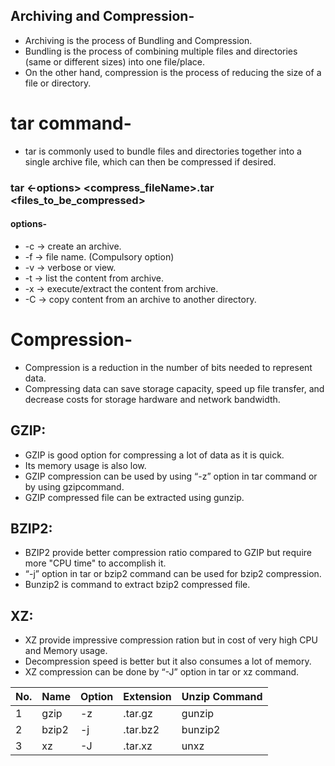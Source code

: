 ## Archiving and Compression-
- Archiving is the process of Bundling and Compression.
- Bundling is the process of combining multiple files and directories (same or different sizes) into one file/place.
- On the other hand, compression is the process of reducing the size of a file or directory.

# tar command-
 - tar is commonly used to bundle files and directories together into a single archive file, which can then be compressed if desired.
### tar <-options> <compress_fileName>.tar <files_to_be_compressed>
#### options-
- -c -> create an archive.
- -f -> file name. (Compulsory option)
- -v -> verbose or view.
- -t -> list the content from archive.
- -x -> execute/extract the content from archive.
- -C -> copy content from an archive to another directory.

# Compression-
- Compression is a reduction in the number of bits needed to represent data.
- Compressing data can save storage capacity, speed up file transfer, and decrease costs for storage hardware and network bandwidth.

## GZIP: 
- GZIP is good option for compressing a lot of data as it is quick.
- Its memory usage is also low.
- GZIP compression can be used by using “-z” option in tar command or by using gzipcommand.
- GZIP compressed file can be extracted using gunzip.
## BZIP2:
- BZIP2 provide better compression ratio compared to GZIP but require more "CPU time" to accomplish it.
- “-j” option in tar or bzip2 command can be used for bzip2 compression.
- Bunzip2 is command to extract bzip2 compressed file.
## XZ:
- XZ provide impressive compression ration but in cost of very high CPU and Memory usage.
- Decompression speed is better but it also consumes a lot of memory.
- XZ compression can be done by “-J” option in tar or xz command.

| No. | Name   | Option | Extension      | Unzip Command |
|-----|--------|--------|----------------|---------------|
| 1   | gzip   | -z     | .tar.gz        | gunzip        |
| 2   | bzip2  | -j     | .tar.bz2       | bunzip2       |
| 3   | xz     | -J     | .tar.xz        | unxz          |











